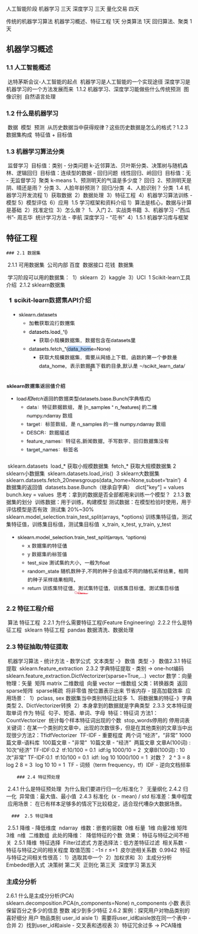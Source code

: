 人工智能阶段
    机器学习 三天
    深度学习 三天
    量化交易 四天

传统的机器学习算法
    机器学习概述、特征工程 1天
    分类算法             1天
    回归算法、聚类        1天

## 机器学习概述

###  1.1 人工智能概述

​        达特茅斯会议-人工智能的起点
​        机器学习是人工智能的一个实现途径
​        深度学习是机器学习的一个方法发展而来
​        1.1.2 机器学习、深度学习能做些什么
​            传统预测
​            图像识别
​            自然语言处理

### 1.2 什么是机器学习

​        数据
​        模型
​        预测
​        从历史数据当中获得规律？这些历史数据是怎么的格式？
​        1.2.3 数据集构成
​            特征值 + 目标值

###  1.3 机器学习算法分类

​        监督学习
​            目标值：类别 - 分类问题
​                k-近邻算法、贝叶斯分类、决策树与随机森林、逻辑回归
​            目标值：连续型的数据 - 回归问题
​                线性回归、岭回归
​        目标值：无 - 无监督学习
​            聚类 k-means
​        1、预测明天的气温是多少度？ 回归
​        2、预测明天是阴、晴还是雨？ 分类
​        3、人脸年龄预测？ 回归/分类
​        4、人脸识别？ 分类
​    1.4 机器学习开发流程
​        1）获取数据
​        2）数据处理
​        3）特征工程
​        4）机器学习算法训练 - 模型
​        5）模型评估
​        6）应用
​    1.5 学习框架和资料介绍
​        1）算法是核心，数据与计算是基础
​        2）找准定位
​        3）怎么做？
​            1、入门
​            2、实战类书籍
​            3、机器学习 -”西瓜书”- 周志华
​               统计学习方法 - 李航
​               深度学习 - “花书”
​        4）1.5.1 机器学习库与框架

## 特征工程

    ### 2.1 数据集

​        2.1.1 可用数据集
​            公司内部 百度
​            数据接口 花钱
​            数据集

​            学习阶段可以用的数据集：
​                1）sklearn
​                2）kaggle
​                3）UCI
​            1 Scikit-learn工具介绍
​        2.1.2 sklearn数据集

![](./img/221014203304.png)

![](./img/IMG_A90578B068C8-1.jpeg)

​            sklearn.datasets
​                load_*  获取小规模数据集
​                fetch_* 获取大规模数据集
​                2 sklearn小数据集
​                    sklearn.datasets.load_iris()
​                3 sklearn大数据集
​       sklearn.datasets.fetch_20newsgroups(data_home=None,subset=‘train’)
​                4 数据集的返回值
​                    datasets.base.Bunch（继承自字典）
​                        dict["key"] = values
​                        bunch.key = values
​                思考：拿到的数据是否全部都用来训练一个模型？
​        2.1.3 数据集的划分
​            训练数据：用于训练，构建模型
​            测试数据：在模型检验时使用，用于评估模型是否有效
​                测试集 20%~30%
​                sklearn.model_selection.train_test_split(arrays, *options)
​                训练集特征值，测试集特征值，训练集目标值，测试集目标值
​                x_train, x_test, y_train, y_test

![](./img/IMG_15DFCBBA2144-1.jpeg)



###  2.2 特征工程介绍

​        算法 特征工程
​        2.2.1 为什么需要特征工程(Feature Engineering)
​        2.2.2 什么是特征工程
​            sklearn 特征工程
​            pandas 数据清洗、数据处理

###  2.3  特征抽取/特征提取

​                    机器学习算法 - 统计方法 - 数学公式
​                        文本类型 -》 数值
​                        类型 -》 数值
​                    2.3.1 特征提取
​                        sklearn.feature_extraction
​                    2.3.2 字典特征提取 - 类别 -> one-hot编码
​                        sklearn.feature_extraction.DictVectorizer(sparse=True,…)
​                        vector 数学：向量 物理：矢量
​                            矩阵 matrix 二维数组
​                            向量 vector 一维数组
​                        父类：转换器类
​                        返回sparse矩阵
​                            sparse稀疏
​                                将非零值 按位置表示出来
​                                节省内存 - 提高加载效率
​                        应用场景：
​                            1）pclass, sex 数据集当中类别特征比较多
​                                1、将数据集的特征-》字典类型
​                                2、DictVectorizer转换
​                            2）本身拿到的数据就是字典类型
​                     2.3.3 文本特征提取
​                        单词 作为 特征
​                        句子、短语、单词、字母
​                        特征：特征词
​                        方法1：CountVectorizer
​                            统计每个样本特征词出现的个数
​                            stop_words停用的
​                            停用词表
​                        关键词：在某一个类别的文章中，出现的次数很多，但是在其他类别的文章当中出现很少
​                        方法2：TfidfVectorizer
​                            TF-IDF - 重要程度
​                            两个词 “经济”，“非常”
​                            1000篇文章-语料库
​                            100篇文章 - "非常"
​                            10篇文章 - “经济”
​                            两篇文章
​                            文章A(100词) : 10次“经济” TF-IDF:0.2
​                                tf:10/100 = 0.1
​                                idf:lg 1000/10 = 2
​                            文章B(100词) : 10次“非常” TF-IDF:0.1
​                                tf:10/100 = 0.1
​                                idf: log 10 1000/100 = 1
​                                对数？
​                                    2 ^ 3 = 8
​                                    log 2 8 = 3
​                                    log 10 10 = 1
​                            TF - 词频（term frequency，tf)
​                            IDF - 逆向文档频率

        ### 2.4 特征预处理

​                    2.4.1 什么是特征预处理
​                    为什么我们要进行归一化/标准化？
​                        无量纲化
​                        2.4.2 归一化
​                            异常值：最大值、最小值
​                        2.4.3 标准化
​                            (x - mean) / std
​                            标准差：集中程度
​                            应用场景：
​                      在已有样本足够多的情况下比较稳定，适合现代嘈杂大数据场景。
​    

      ###  2.5 特征降维

​                    2.5.1 降维 - 降低维度
​                        ndarray
​                            维数：嵌套的层数
​                            0维 标量
​                            1维 向量
​                            2维 矩阵
​                            3维
​                            n维
​                        二维数组
​                            此处的降维：
​                            降低特征的个数
​                            效果：
​                            特征与特征之间不相关
​                    2.5.1 降维
​                        特征选择
​                            Filter过滤式
​                                方差选择法：低方差特征过滤
​                                相关系数 - 特征与特征之间的相关程度
​                                    取值范围：–1≤ r ≤+1
​                                    皮尔逊相关系数
​                                    0.9942
​                                    特征与特征之间相关性很高：
​                                        1）选取其中一个
​                                        2）加权求和
​                                        3）主成分分析
​                            Embeded嵌入式
​                                决策树 第二天
​                                正则化 第三天
​                                深度学习 第五天

   ###  主成分分析

 2.6.1 什么是主成分分析(PCA)
                                sklearn.decomposition.PCA(n_components=None)
                                n_components
                                    小数 表示保留百分之多少的信息
                                    整数 减少到多少特征
                            2.6.2 案例：探究用户对物品类别的喜好细分
                                用户          物品类别
                                user_id         aisle
                                1）需要将user_id和aisle放在同一个表中 - 合并
                                2）找到user_id和aisle - 交叉表和透视表
                                3）特征冗余过多 -> PCA降维